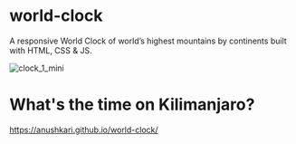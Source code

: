 # world-clock

A responsive World Clock of world’s highest mountains by continents built with HTML, CSS & JS.

![clock_1_mini](https://github.com/AnushkaRi/world-clock/assets/93154379/f093b06d-db58-46c7-99e8-dbbd0e15bd41)


# What's the time on Kilimanjaro?

https://anushkari.github.io/world-clock/
